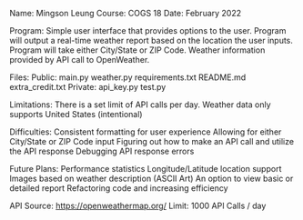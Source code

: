 Name: Mingson Leung
Course: COGS 18
Date: February 2022

Program:
    Simple user interface that provides options to the user.
    Program will output a real-time weather report based on the location the user inputs.
    Program will take either City/State or ZIP Code.
    Weather information provided by API call to OpenWeather.

Files:
    Public:
        main.py
        weather.py
        requirements.txt
        README.md
        extra_credit.txt
    Private:
        api_key.py
        test.py

Limitations:
    There is a set limit of API calls per day.
    Weather data only supports United States (intentional)

Difficulties:
    Consistent formatting for user experience
    Allowing for either City/State or ZIP Code input
    Figuring out how to make an API call and utilize the API response
    Debugging API response errors

Future Plans:
    Performance statistics
    Longitude/Latitude location support
    Images based on weather description (ASCII Art)
    An option to view basic or detailed report
    Refactoring code and increasing efficiency

API Source: https://openweathermap.org/
Limit: 1000 API Calls / day